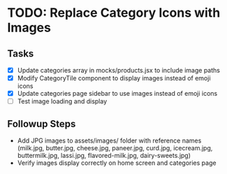 # TODO: Replace Category Icons with Images

## Tasks
- [x] Update categories array in mocks/products.jsx to include image paths
- [x] Modify CategoryTile component to display images instead of emoji icons
- [x] Update categories page sidebar to use images instead of emoji icons
- [ ] Test image loading and display

## Followup Steps
- Add JPG images to assets/images/ folder with reference names (milk.jpg, butter.jpg, cheese.jpg, paneer.jpg, curd.jpg, icecream.jpg, buttermilk.jpg, lassi.jpg, flavored-milk.jpg, dairy-sweets.jpg)
- Verify images display correctly on home screen and categories page
